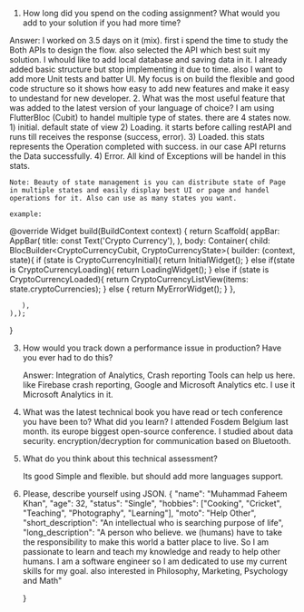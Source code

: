 1. How long did you spend on the coding assignment? What would you add to your solution if you had more time? 

Answer: I worked on 3.5 days on it (mix). first i spend the time to study the Both APIs to design the flow. also selected the API which best suit my solution.
I whould like to add local database and saving data in it. I already added basic structure but stop implementing it due to time. also I want to add more Unit tests and batter UI. 
My focus is on build the flexible and good code structure so it shows how easy to add new features and make it easy to undestand for new developer.
2. What was the most useful feature that was added to the latest version of your language of choice?
    I am using FlutterBloc (Cubit) to handel multiple type of states.
    there are 4 states now.
    1) initial. default state of view
    2) Loading. it starts before calling restAPI and runs till receives the response (success, error).
    3) Loaded. this stats represents the Operation completed with success. in our case API returns the Data successfully. 
    4) Error. All kind of Exceptions will be handel in this stats.

    Note: Beauty of state management is you can distribute state of Page in multiple states and easily display best UI or page and handel operations for it. Also can use as many states you want.

    example:
@override
  Widget build(BuildContext context) {
    return Scaffold(
        appBar: AppBar(
          title: const Text('Crypto Currency'),
        ),
        body: Container(
         child: BlocBuilder<CryptoCurrencyCubit, CryptoCurrencyState>(
           builder: (context, state){
              if (state is CryptoCurrencyInitial){
                return InitialWidget();
              } else if(state is CryptoCurrencyLoading){
                return LoadingWidget();
              } else if (state is CryptoCurrencyLoaded){
                return CryptoCurrencyListView(items: state.cryptoCurrencies);
              } else {
                return MyErrorWidget();
              }
            },
            
       ),
    ),);
  }

3. How would you track down a performance issue in production? Have you ever had to do this?

    Answer: Integration of Analytics, Crash reporting Tools can help us here. like Firebase crash reporting, Google and Microsoft Analytics etc. I use it Microsoft Analytics in it.

4. What was the latest technical book you have read or tech conference you have been to? What did you learn?
    I attended Fosdem Belgium last month. its europe biggest open-source conference. I studied about data security. encryption/decryption for communication based on Bluetooth.
5. What do you think about this technical assessment?

    Its good Simple and flexible. but should add more languages support.

6. Please, describe yourself using JSON.
    {
        "name": "Muhammad Faheem Khan",
        "age": 32,
        "status": "Single",
        "hobbies": ["Cooking", "Cricket", "Teaching", "Photography", "Learning"],
        "moto": "Help Other",
        "short_description": "An intellectual who is searching purpose of life",
        "long_description": "A person who believe. we (humans) have to take the responsibility to make this world a batter place to live. So I am passionate to learn and teach my knowledge and ready to help other humans. I am a software engineer so I am dedicated to use my current skills for my goal. also interested in Philosophy, Marketing, Psychology and Math"

    }
